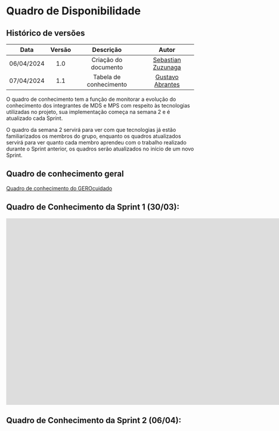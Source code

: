 # Quadro de Disponibilidade

## Histórico de versões

|    Data    | Versão |      Descrição       |                    Autor                     |
|:----------:|:------:|:--------------------:|:--------------------------------------------:|
| 06/04/2024 |  1.0   | Criação do documento | [Sebastian Zuzunaga](https://github.com/sebazac332) |
| 07/04/2024 |  1.1   | Tabela de conhecimento | [Gustavo Abrantes ](https://github.com/GustaaSZ)  |

O quadro de conhecimento tem a função de monitorar a evolução do conhecimento dos integrantes de MDS e MPS com respeito às tecnologias utilizadas no projeto, sua implementação começa na semana 2 e é atualizado cada Sprint.

O quadro da semana 2 servirá para ver com que tecnologias já estão familiarizados os membros do grupo, enquanto os quadros atualizados servirá para ver quanto cada membro aprendeu com o trabalho realizado durante o Sprint anterior, os quadros serão atualizados no início de um novo Sprint.

## Quadro de conhecimento geral
[Quadro de conhecimento do GEROcuidado](https://docs.google.com/spreadsheets/d/1kMXA2-AnbGmW9cHn5BuRvYgftUQBVeB3J6M1IS4noyk/edit#gid=1997641710)

## Quadro de Conhecimento da Sprint 1 (30/03):

<iframe width="2000" height="500" frameborder="0" scrolling="yes" src="https://docs.google.com/spreadsheets/d/e/2PACX-1vQq3hTIW_orm5XUE0Uji0mlYpX_zrKtMFz_jGswC0inAU1d0PCRfCVq_6hNmRaGxW80b-Kf7LKiy4S2/pubhtml?gid=1997641710&single=true"></iframe>



## Quadro de Conhecimento da Sprint 2 (06/04):